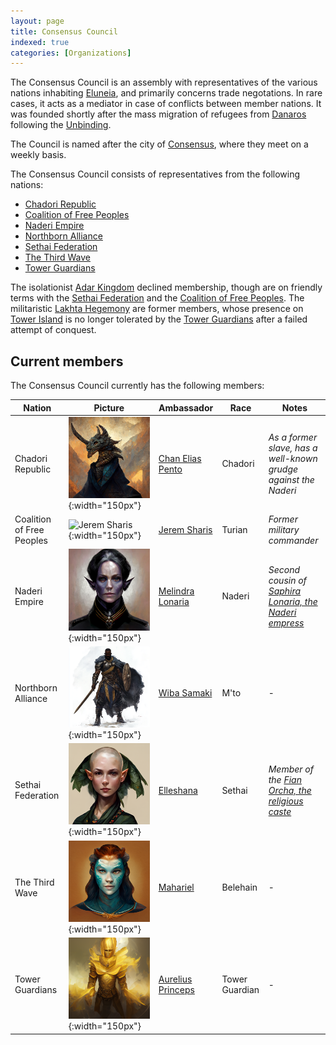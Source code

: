```yaml
---
layout: page
title: Consensus Council
indexed: true
categories: [Organizations]
---
```

The Consensus Council is an assembly with representatives of the various nations inhabiting [Eluneia](/locations/eluneia), and
primarily concerns trade negotations. In rare cases, it acts as a mediator in case of conflicts between member nations. It was founded
shortly after the mass migration of refugees from [Danaros](/locations/danaros) following the [Unbinding](/history/the-unbinding).

The Council is named after the city of [Consensus](/locations/consensus), where they meet on a weekly basis.

The Consensus Council consists of representatives from the following nations:

* [Chadori Republic](/nations/chadori_republic)
* [Coalition of Free Peoples](/nations/coalition_of_free_peoples)
* [Naderi Empire](/nations/naderi_empire)
* [Northborn Alliance](/nations/northborn_alliance)
* [Sethai Federation](/nations/sethai_federation)
* [The Third Wave](/nations/third_wave)
* [Tower Guardians](/nations/tower_guardians)

The isolationist [Adar Kingdom](/nations/adar_kingdom) declined membership, though are on friendly 
terms with the [Sethai Federation](/nations/sethai_federation) and the [Coalition of Free Peoples](/nations/coalition_of_free_peoples).
The militaristic [Lakhta Hegemony](/nations/lakhta_hegemony) are former members, whose presence on [Tower Island](/locations/tower_island) is no longer tolerated by
the [Tower Guardians](/nations/tower_guardians) after a failed attempt of conquest.

## Current members

The Consensus Council currently has the following members:

| Nation                     | Picture                                                            | Ambassador                                      | Race           | Notes                                                                              |
|----------------------------|--------------------------------------------------------------------|-------------------------------------------------|----------------|------------------------------------------------------------------------------------|
| Chadori Republic           | ![Chan Elias Pento](/persons/chan_elias_pento.png){:width="150px"} | [Chan Elias Pento](/persons/chan_elias_pento)   | Chadori        | _As a former slave, has a well-known grudge against the Naderi_                    |
| Coalition of Free Peoples  | ![Jerem Sharis](/persons/jerem_sharis.png){:width="150px"}             | [Jerem Sharis](/persons/jerem_sharis)           | Turian                                        | _Former military commander_                                                        |
| Naderi Empire              | ![Melindra Lonaria](/persons/melindra_lonaria.png){:width="150px"}     | [Melindra Lonaria](/persons/melindra_lonaria)   | Naderi                                        | _Second cousin of [Saphira Lonaria, the Naderi empress](/persons/saphira_lonaria)_ |
| Northborn Alliance         | ![Wiba Samaki](/persons/wiba_samaki.png){:width="150px"}               | [Wiba Samaki](/persons/wiba_samaki)             | M'to                                          | -                                                                                  |
| Sethai Federation          | ![Elleshana](/persons/elleshana.png){:width="150px"}                   | [Elleshana](/persons/elleshana)                 | Sethai                                        | _Member of the [Fian Orcha, the religious caste](/nations/sethai_federation)_      |
| The Third Wave             | ![Mahariel](/persons/mahariel.png){:width="150px"}                     | [Mahariel](/persons/mahariel)                   | Belehain                                      | -                                                                                  |
| Tower Guardians            | ![Aurelius Princeps](/persons/aurelius_princeps.png){:width="150px"}   | [Aurelius Princeps](/persons/aurelius_princeps) | Tower Guardian                                | -                                                                                  |  
